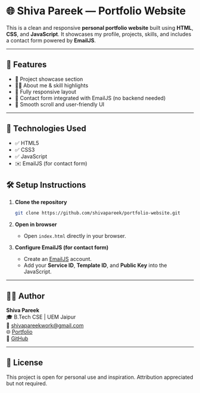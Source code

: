# 🌐 Shiva Pareek — Portfolio Website

This is a clean and responsive **personal portfolio website** built using **HTML**, **CSS**, and **JavaScript**. It showcases my profile, projects, skills, and includes a contact form powered by **EmailJS**.


---

## 🧩 Features

- 💼 Project showcase section
- 🧑‍💻 About me & skill highlights
- 📱 Fully responsive layout
- 📩 Contact form integrated with EmailJS (no backend needed)
- 🌙 Smooth scroll and user-friendly UI

---

## 🔧 Technologies Used

- ✅ HTML5  
- ✅ CSS3  
- ✅ JavaScript  
- ✉️ EmailJS (for contact form)

## 🛠 Setup Instructions

1. **Clone the repository**
   ```bash
   git clone https://github.com/shivapareek/portfolio-website.git
   ```

2. **Open in browser**
   - Open `index.html` directly in your browser.

3. **Configure EmailJS (for contact form)**
   - Create an [EmailJS](https://www.emailjs.com/) account.
   - Add your **Service ID**, **Template ID**, and **Public Key** into the JavaScript.

---

## 👨‍💻 Author

**Shiva Pareek**  
🎓 B.Tech CSE | UEM Jaipur  
📧 shivapareekwork@gmail.com  
🌐 [Portfolio](https://shivapareek.github.io/portfolio-website)  
🐙 [GitHub](https://github.com/shivapareek)

---

## 📄 License

This project is open for personal use and inspiration. Attribution appreciated but not required.
